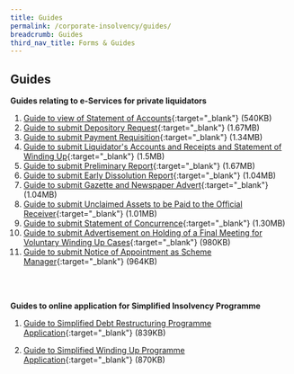```yaml
---
title: Guides
permalink: /corporate-insolvency/guides/
breadcrumb: Guides
third_nav_title: Forms & Guides
---
```

Guides
---

**Guides relating to e-Services for private liquidators**<br>

1. [Guide to view of Statement of Accounts](/files/guide%20to%20statement%20of%20accounts%20eservice.pdf){:target="_blank"} (540KB)<br>
2. [Guide to submit Depository Request](/files/guide%20depository%20request.pdf){:target="_blank"} (1.67MB)<br>
3. [Guide to submit Payment Requisition](/files/guide%20to%20payment%20requisition%20eservice.pdf){:target="_blank"} (1.34MB)<br>
4. [Guide to submit Liquidator's Accounts and Receipts and Statement of Winding Up](/files/guide%20to%20submit%20liquidator%20accounts%20and%receipts.pdf){:target="_blank"} (1.5MB)<br>
5.  [Guide to submit Preliminary Report](/files/guide%20to%20submit%20preliminary%20report.pdf){:target="_blank"} (1.67MB)<br>
6. [Guide to submit Early Dissolution Report](/files/guide%20to%20submit%20early%20dissolution%20report.pdf){:target="_blank"} (1.04MB)<br>
7. [Guide to submit Gazette and Newspaper Advert](/files/guide%20to%20submit%20gazette%20and%20newspaper%20advert.pdf){:target="_blank"} (1.04MB)<br>
8. [Guide to submit Unclaimed Assets to be Paid to the Official Receiver](/files/guide%20to%20submit%20unclalimed%20assets%20to%20official%20receiver.pdf){:target="_blank"} (1.01MB)<br>
9. [Guide to submit Statement of Concurrence](/files/guide%20to%20submit%20statement%20of%20concurrence.pdf){:target="_blank"} (1.30MB)<br>
10. [Guide to submit Advertisement on Holding of a Final Meeting for Voluntary Winding Up Cases](/files/guide%20to%20submit%20final%20meetingof%20advert%20vw.pdf){:target="_blank"} (980KB)<br>
11. [Guide to submit Notice of Appointment as Scheme Manager](/files/guide%20to%20submit%20notice%20of%20appointment%20as%20schem%20manager.pdf){:target="_blank"} (964KB)<br>
<br>
<br>


**Guides to online application for Simplified Insolvency Programme**<br>

1. [Guide to Simplified Debt Restructuring Programme Application](/files/Guide%20to%20SDRP%20Appln.pdf){:target="_blank"} (839KB)<br>

2. [Guide to Simplified Winding Up Programme Application](/files/Guide%20to%20SWUP%20Appln.pdf){:target="_blank"} (870KB)<br>
